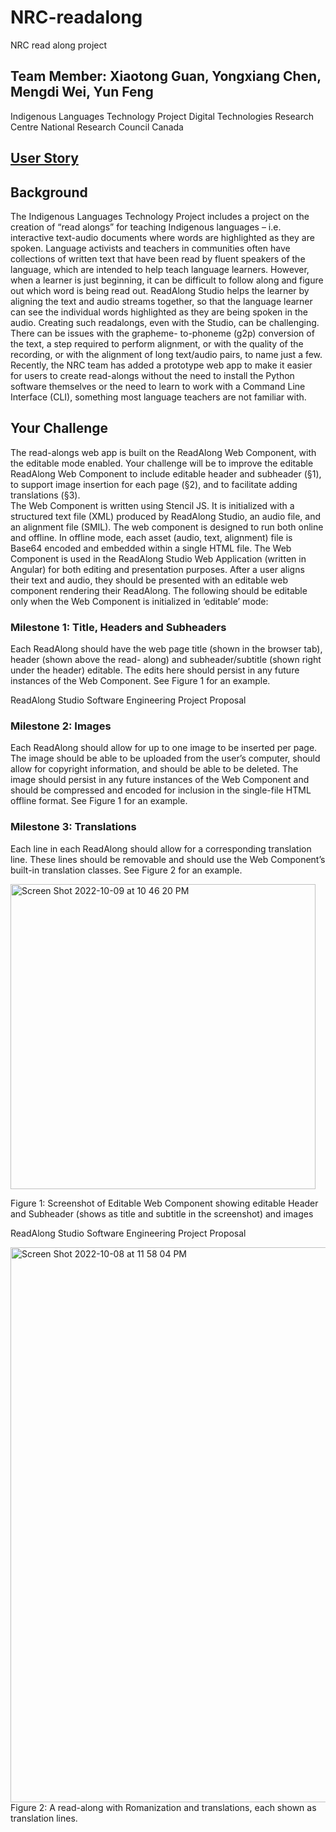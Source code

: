 # NRC-readalong
NRC read along project

## Team Member: Xiaotong Guan, Yongxiang Chen, Mengdi Wei, Yun Feng
Indigenous Languages Technology Project 
Digital Technologies Research Centre 
National Research Council Canada 

## [User Story](https://github.com/Iostream3100/NRC-readalong/issues/4)


## Background
The Indigenous Languages Technology Project includes a project on the creation of “read alongs” for teaching 
Indigenous languages – i.e. interactive text-audio documents where words are highlighted as they are spoken. 
Language activists and teachers in communities often have collections of written text that have been read by 
fluent speakers of the language, which are intended to help teach language learners. However, when a learner 
is just beginning, it can be difficult to follow along and figure out which word is being read out. ReadAlong 
Studio helps the learner by aligning the text and audio streams together, so that the language learner can see 
the individual words highlighted as they are being spoken in the audio. 
Creating such readalongs, even with the Studio, can be challenging. There can be issues with the grapheme-
to-phoneme (g2p) conversion of the text, a step required to perform alignment, or with the quality of the 
recording, or with the alignment of long text/audio pairs, to name just a few. 
Recently, the NRC team has added a prototype web app to make it easier for users to create read-alongs 
without the need to install the Python software themselves or the need to learn to work with a Command Line 
Interface (CLI), something most language teachers are not familiar with. 

## Your Challenge
The read-alongs web app is built on the ReadAlong Web Component, with the editable mode enabled. Your 
challenge will be to improve the editable ReadAlong Web Component to include editable header and 
subheader (§1), to support image insertion for each page (§2), and to facilitate adding translations (§3).  
The Web Component is written using Stencil JS. It is initialized with a structured text file (XML) produced by 
ReadAlong Studio, an audio file, and an alignment file (SMIL). The web component is designed to run both 
online and offline. In offline mode, each asset (audio, text, alignment) file is Base64 encoded and embedded 
within a single HTML file. 
The Web Component is used in the ReadAlong Studio Web Application (written in Angular) for both editing and 
presentation purposes. After a user aligns their text and audio, they should be presented with an editable web 
component rendering their ReadAlong. The following should be editable only when the Web Component is 
initialized in ‘editable’ mode: 

### Milestone 1: Title, Headers and Subheaders 
Each ReadAlong should have the web page title (shown in the browser tab), header (shown above the read-
along) and subheader/subtitle (shown right under the header) editable. The edits here should persist in any 
future instances of the Web Component. See Figure 1 for an example. 

 
ReadAlong Studio Software Engineering Project Proposal 
### Milestone 2: Images 
Each ReadAlong should allow for up to one image to be inserted per page. The image should be able to be 
uploaded from the user’s computer, should allow for copyright information, and should be able to be deleted. 
The image should persist in any future instances of the Web Component and should be compressed and 
encoded for inclusion in the single-file HTML offline format. See Figure 1 for an example.  

### Milestone 3: Translations 
Each line in each ReadAlong should allow for a corresponding translation line. These lines should be 
removable and should use the Web Component’s built-in translation classes. See Figure 2 for an example. 


 <img width="488" alt="Screen Shot 2022-10-09 at 10 46 20 PM" src="https://user-images.githubusercontent.com/94739229/194804933-e1647734-1761-43b9-a4c1-07aa0f900ba0.png">

Figure 1: Screenshot of Editable Web Component showing editable Header and Subheader (shows as title and 
subtitle in the screenshot) and images 
 
ReadAlong Studio Software Engineering Project Proposal 

 <img width="888" alt="Screen Shot 2022-10-08 at 11 58 04 PM" src="https://user-images.githubusercontent.com/94739229/194804945-b32c811a-ef4e-4ed1-9730-432055b0ca39.png">
Figure 2: A read-along with Romanization and translations, each shown as translation lines. 


